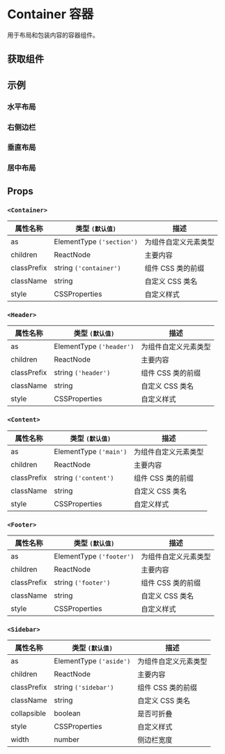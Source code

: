 # Container 容器

用于布局和包装内容的容器组件。

## 获取组件

<!--{include:<import-guide>}-->

## 示例

### 水平布局

<!--{include:<example-horizontal>}-->

### 右侧边栏

<!--{include:<example-right-sidebar>}-->

### 垂直布局

<!--{include:<example-vertical>}-->

### 居中布局

<!--{include:<example-center>}-->

## Props

### `<Container>`

| 属性名称    | 类型 `(默认值)`           | 描述                 |
| ----------- | ------------------------- | -------------------- |
| as          | ElementType `('section')` | 为组件自定义元素类型 |
| children    | ReactNode                 | 主要内容             |
| classPrefix | string `('container')`    | 组件 CSS 类的前缀    |
| className   | string                    | 自定义 CSS 类名      |
| style       | CSSProperties             | 自定义样式           |

### `<Header>`

| 属性名称    | 类型 `(默认值)`          | 描述                 |
| ----------- | ------------------------ | -------------------- |
| as          | ElementType `('header')` | 为组件自定义元素类型 |
| children    | ReactNode                | 主要内容             |
| classPrefix | string `('header')`      | 组件 CSS 类的前缀    |
| className   | string                   | 自定义 CSS 类名      |
| style       | CSSProperties            | 自定义样式           |

### `<Content>`

| 属性名称    | 类型 `(默认值)`        | 描述                 |
| ----------- | ---------------------- | -------------------- |
| as          | ElementType `('main')` | 为组件自定义元素类型 |
| children    | ReactNode              | 主要内容             |
| classPrefix | string `('content')`   | 组件 CSS 类的前缀    |
| className   | string                 | 自定义 CSS 类名      |
| style       | CSSProperties          | 自定义样式           |

### `<Footer>`

| 属性名称    | 类型 `(默认值)`          | 描述                 |
| ----------- | ------------------------ | -------------------- |
| as          | ElementType `('footer')` | 为组件自定义元素类型 |
| children    | ReactNode                | 主要内容             |
| classPrefix | string `('footer')`      | 组件 CSS 类的前缀    |
| className   | string                   | 自定义 CSS 类名      |
| style       | CSSProperties            | 自定义样式           |

### `<Sidebar>`

| 属性名称    | 类型 `(默认值)`         | 描述                 |
| ----------- | ----------------------- | -------------------- |
| as          | ElementType `('aside')` | 为组件自定义元素类型 |
| children    | ReactNode               | 主要内容             |
| classPrefix | string `('sidebar')`    | 组件 CSS 类的前缀    |
| className   | string                  | 自定义 CSS 类名      |
| collapsible | boolean                 | 是否可折叠           |
| style       | CSSProperties           | 自定义样式           |
| width       | number                  | 侧边栏宽度           |

